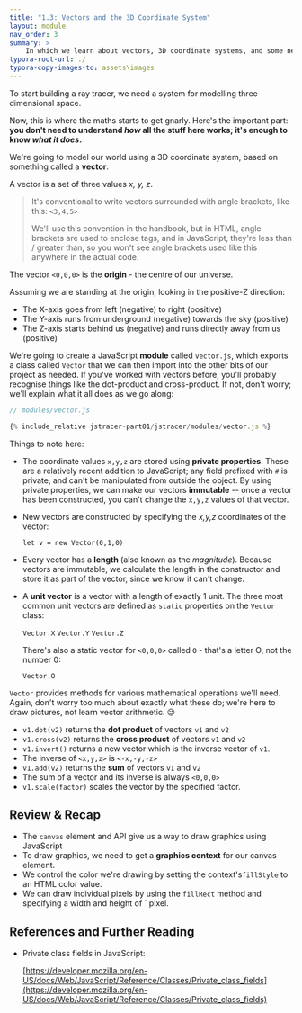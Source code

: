 ```yaml
---
title: "1.3: Vectors and the 3D Coordinate System"
layout: module
nav_order: 3
summary: >
    In which we learn about vectors, 3D coordinate systems, and some neat JavaScript stuff like how to create immutable data structures using private class fields.
typora-root-url: ./
typora-copy-images-to: assets\images
---
```


To start building a ray tracer, we need a system for modelling three-dimensional space. 

Now, this is where the maths starts to get gnarly. Here's the important part: **you don't need to understand *how* all the stuff here works; it's enough to know *what it does*.** 

We're going to model our world using a 3D coordinate system, based on something called a **vector**.  

A vector is a set of three values *x, y, z*.

> It's conventional to write vectors surrounded with angle brackets, like this: `<3,4,5>`
>
> We'll use this convention in the handbook, but in HTML, angle brackets are used to enclose tags, and in JavaScript, they're less than / greater than, so you won't see angle brackets used like this anywhere in the actual code.

The vector `<0,0,0>` is the **origin** - the centre of our universe. 

Assuming we are standing at the origin, looking in the positive-Z direction:

* The X-axis goes from left (negative) to right (positive)
* The Y-axis runs from underground (negative) towards the sky (positive)
* The Z-axis starts behind us (negative) and runs directly away from us (positive)

We're going to create a JavaScript **module** called `vector.js`, which exports a class called `Vector` that we can then import into the other bits of our project as needed. If you've worked with vectors before, you'll probably recognise things like the dot-product and cross-product. If not, don't worry; we'll explain what it all does as we go along:

```javascript
// modules/vector.js

{% include_relative jstracer-part01/jstracer/modules/vector.js %}
```

Things to note here:

* The coordinate values `x,y,z` are stored using **private properties**. These are a relatively recent addition to JavaScript; any field prefixed with `#` is private, and can't be manipulated from outside the object. By using private properties, we can make our vectors **immutable** -- once a vector has been constructed, you can't change the `x,y,z` values of that vector. 

* New vectors are constructed by specifying the *x,y,z* coordinates of the vector: 

  `let v = new Vector(0,1,0)`

* Every vector has a **length** (also known as the *magnitude*). Because vectors are immutable, we calculate the length in the constructor and store it as part of the vector, since we know it can't change.

* A **unit vector** is a vector with a length of exactly 1 unit. The three most common unit vectors are defined as `static` properties on the `Vector` class:

  `Vector.X`
  `Vector.Y`
  `Vector.Z`

  There's also a static vector for `<0,0,0>` called `O` - that's a letter O, not the number 0:

  `Vector.O`

`Vector` provides methods for various mathematical operations we'll need. Again, don't worry too much about exactly what these do; we're here to draw pictures, not learn vector arithmetic. 😉

* `v1.dot(v2)` returns the **dot product** of vectors `v1` and `v2`
* `v1.cross(v2)` returns the **cross product** of vectors `v1` and `v2`
* `v1.invert()` returns a new vector which is the inverse vector of `v1`. 
* The inverse of `<x,y,z>` is `<-x,-y,-z>`
* `v1.add(v2)` returns the **sum** of vectors `v1` and `v2`
* The sum of a vector and its inverse is always `<0,0,0>`
* `v1.scale(factor)` scales the vector by the specified factor.

## Review & Recap

* The `canvas` element and API give us a way to draw graphics using JavaScript
* To draw graphics, we need to get a **graphics context** for our canvas element.
* We control the color we're drawing by setting the context's`fillStyle` to an HTML color value.
* We can draw individual pixels by using the `fillRect` method and specifying a width and height of ` pixel.

## References and Further Reading

* Private class fields in JavaScript: 

  [https://developer.mozilla.org/en-US/docs/Web/JavaScript/Reference/Classes/Private_class_fields](https://developer.mozilla.org/en-US/docs/Web/JavaScript/Reference/Classes/Private_class_fields)

